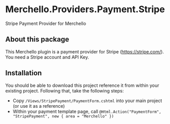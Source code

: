 # Merchello.Providers.Payment.Stripe
Stripe Payment Provider for Merchello

## About this package
This Merchello plugin is a payment provider for Stripe (https://stripe.com/). You need a Stripe account and API Key.

## Installation
You should be able to download this project reference it from within your existing project. Following that, take the following steps:
- Copy `/Views/StripePayment/PaymentForm.cshtml` into your main project (or use it as a reference)
- Within your payment template page, call `@Html.Action("PaymentForm", "StripePayment", new { area = "Merchello" })`
